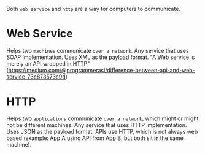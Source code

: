 Both `web service` and `http` are a way for computers to communicate.

# Web Service
Helps two `machines` communicate `over a network`.
Any service that uses SOAP implementation.
Uses XML as the payload format.
"A Web service is merely an API wrapped in HTTP" (https://medium.com/@programmerasi/difference-between-api-and-web-service-73c873573c9d)

# HTTP
Helps two `applications` communicate `over a network`, which might or might not be different machines.
Any service that uses HTTP implementation. 
Uses JSON as the payload format.
APIs use HTTP, which is not always web based (example: App A using API from App B, but both sit in the same machine).
